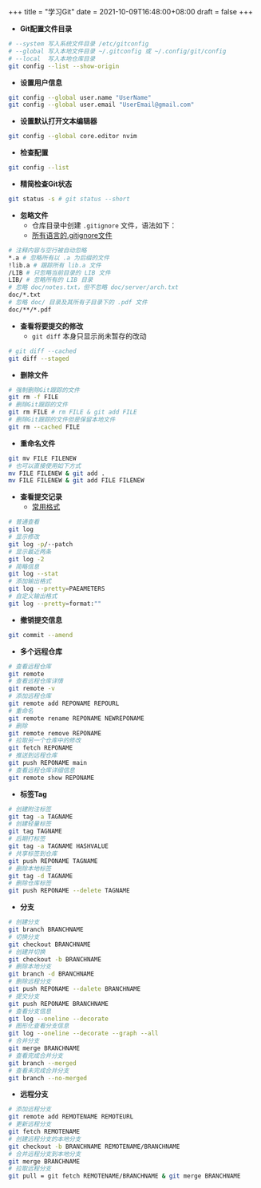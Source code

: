 +++
title = "学习Git"
date = 2021-10-09T16:48:00+08:00
draft = false
+++

- **Git配置文件目录**

```bash
# --system 写入系统文件目录 /etc/gitconfig 
# --global 写入本地文件目录 ~/.gitconfig 或 ~/.config/git/config 
# --local  写入本地仓库目录 
git config --list --show-origin 
```

- **设置用户信息**

```bash
git config --global user.name "UserName"
git config --global user.email "UserEmail@gmail.com"
```
	
- **设置默认打开文本编辑器**

```bash
git config --global core.editor nvim
```

- **检查配置**

```bash
git config --list
```

- **精简检查Git状态**

```bash
git status -s # git status --short
```

- **忽略文件**
	- 仓库目录中创建  `.gitignore` 文件，语法如下：
	-  [所有语言的.gitignore文件](https://github.com/github/gitignore) 

```bash
# 注释内容与空行被自动忽略
*.a # 忽略所有以 .a 为后缀的文件
!lib.a # 跟踪所有 lib.a 文件
/LIB # 只忽略当前目录的 LIB 文件
LIB/ # 忽略所有的 LIB 目录
# 忽略 doc/notes.txt，但不忽略 doc/server/arch.txt
doc/*.txt
# 忽略 doc/ 目录及其所有子目录下的 .pdf 文件
doc/**/*.pdf
```

- **查看将要提交的修改**
	- `git diff` 本身只显示尚未暂存的改动

```bash
# git diff --cached
git diff --staged
```

- **删除文件**

```bash
# 强制删除Git跟踪的文件
git rm -f FILE
# 删除Git跟踪的文件
git rm FILE # rm FILE & git add FILE
# 删除Git跟踪的文件但是保留本地文件
git rm --cached FILE
```

- **重命名文件**

```bash
git mv FILE FILENEW
# 也可以直接使用如下方式
mv FILE FILENEW & git add .
mv FILE FILENEW & git add FILE FILENEW
```

- **查看提交记录**
	- [常用格式](https://git-scm.com/book/zh/v2/ch00/pretty_format) 

```bash
# 普通查看
git log
# 显示修改
git log -p/--patch
# 显示最近两条
git log -2
# 简略信息
git log --stat
# 添加输出格式
git log --pretty=PAEAMETERS
# 自定义输出格式
git log --pretty=format:""
```

- **撤销提交信息**

```bash
git commit --amend
```

- **多个远程仓库**

```bash
# 查看远程仓库
git remote
# 查看远程仓库详情
git remote -v
# 添加远程仓库
git remote add REPONAME REPOURL
# 重命名
git remote rename REPONAME NEWREPONAME
# 删除
git remote remove REPONAME
# 拉取另一个仓库中的修改
git fetch REPONAME
# 推送到远程仓库
git push REPONAME main
# 查看远程仓库详细信息
git remote show REPONAME
```
- **标签Tag**

```bash
# 创建附注标签
git tag -a TAGNAME
# 创建轻量标签
git tag TAGNAME
# 后期打标签
git tag -a TAGNAME HASHVALUE
# 共享标签到仓库
git push REPONAME TAGNAME
# 删除本地标签
git tag -d TAGNAME
# 删除仓库标签
git push REPONAME --delete TAGNAME
```

- **分支**

```bash
# 创建分支
git branch BRANCHNAME
# 切换分支
git checkout BRANCHNAME
# 创建并切换
git checkout -b BRANCHNAME
# 删除本地分支
git branch -d BRANCHNAME
# 删除远程分支
git push REPONAME --dalete BRANCHNAME
# 提交分支
git push REPONAME BRANCHNAME
# 查看分支信息
git log --oneline --decorate
# 图形化查看分支信息
git log --oneline --decorate --graph --all
# 合并分支
git merge BRANCHNAME
# 查看完成合并分支
git branch --merged
# 查看未完成合并分支
git branch --no-merged
```

- **远程分支**

```bash
# 添加远程分支
git remote add REMOTENAME REMOTEURL
# 更新远程分支
git fetch REMOTENAME
# 创建远程分支的本地分支
git checkout -b BRANCHNAME REMOTENAME/BRANCHNAME
# 合并远程分支到本地分支
git merge BRANCHNAME
# 拉取远程分支
git pull = git fetch REMOTENAME/BRANCHNAME & git merge BRANCHNAME
```











